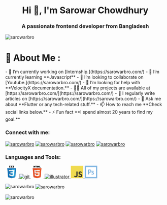 <h1 align="center">Hi 👋, I'm Sarowar Chowdhury</h1>
<h3 align="center">A passionate frontend developer from Bangladesh</h3>

<p align="left"> <img src="https://komarev.com/ghpvc/?username=sarowarbro&label=Profile%20views&color=0e75b6&style=flat" alt="sarowarbro" /> </p>
<h1 align="left">💫 About Me :</h3>
- 🔭 I’m currently working on [Internship.](https://sarowarbro.com/)
- 🌱 I’m currently learning **Javascript**
- 👯 I’m looking to collaborate on [Youtube.](https://sarowarbro.com/)
- 🤝 I’m looking for help with **VelocityX documentation.**
- 👨‍💻 All of my projects are available at [https://sarowarbro.com/](https://sarowarbro.com/)
- 📝 I regularly write articles on [https://sarowarbro.com/](https://sarowarbro.com/)
- 💬 Ask me about **Flutter or any tech-related stuff.**
- 📫 How to reach me **Check social links below.**
- ⚡ Fun fact **I spend almost 20 years to find my goal.**

<h3 align="left">Connect with me:</h3>
<p align="left">
<a href="https://twitter.com/sarowarbro" target="blank"><img align="center" src="https://raw.githubusercontent.com/rahuldkjain/github-profile-readme-generator/master/src/images/icons/Social/twitter.svg" alt="sarowarbro" height="30" width="40" /></a>
<a href="https://linkedin.com/in/sarowarbro" target="blank"><img align="center" src="https://raw.githubusercontent.com/rahuldkjain/github-profile-readme-generator/master/src/images/icons/Social/linked-in-alt.svg" alt="sarowarbro" height="30" width="40" /></a>
<a href="https://fb.com/sarowarbro" target="blank"><img align="center" src="https://raw.githubusercontent.com/rahuldkjain/github-profile-readme-generator/master/src/images/icons/Social/facebook.svg" alt="sarowarbro" height="30" width="40" /></a>
<a href="https://instagram.com/sarowarbro" target="blank"><img align="center" src="https://raw.githubusercontent.com/rahuldkjain/github-profile-readme-generator/master/src/images/icons/Social/instagram.svg" alt="sarowarbro" height="30" width="40" /></a>
</p>

<h3 align="left">Languages and Tools:</h3>
<p align="left"> <a href="https://www.w3schools.com/css/" target="_blank" rel="noreferrer"> <img src="https://raw.githubusercontent.com/devicons/devicon/master/icons/css3/css3-original-wordmark.svg" alt="css3" width="40" height="40"/> </a> <a href="https://git-scm.com/" target="_blank" rel="noreferrer"> <img src="https://www.vectorlogo.zone/logos/git-scm/git-scm-icon.svg" alt="git" width="40" height="40"/> </a> <a href="https://www.w3.org/html/" target="_blank" rel="noreferrer"> <img src="https://raw.githubusercontent.com/devicons/devicon/master/icons/html5/html5-original-wordmark.svg" alt="html5" width="40" height="40"/> </a> <a href="https://www.adobe.com/in/products/illustrator.html" target="_blank" rel="noreferrer"> <img src="https://www.vectorlogo.zone/logos/adobe_illustrator/adobe_illustrator-icon.svg" alt="illustrator" width="40" height="40"/> </a> <a href="https://developer.mozilla.org/en-US/docs/Web/JavaScript" target="_blank" rel="noreferrer"> <img src="https://raw.githubusercontent.com/devicons/devicon/master/icons/javascript/javascript-original.svg" alt="javascript" width="40" height="40"/> </a> <a href="https://www.photoshop.com/en" target="_blank" rel="noreferrer"> <img src="https://raw.githubusercontent.com/devicons/devicon/master/icons/photoshop/photoshop-line.svg" alt="photoshop" width="40" height="40"/> </a> </p>

<p><img align="left" src="https://github-readme-stats.vercel.app/api/top-langs?username=sarowarbro&show_icons=true&locale=en&layout=compact" alt="sarowarbro" /></p>

<p>&nbsp;<img align="center" src="https://github-readme-stats.vercel.app/api?username=sarowarbro&show_icons=true&locale=en" alt="sarowarbro" /></p>

<p><img align="center" src="https://github-readme-streak-stats.herokuapp.com/?user=sarowarbro&" alt="sarowarbro" /></p>
